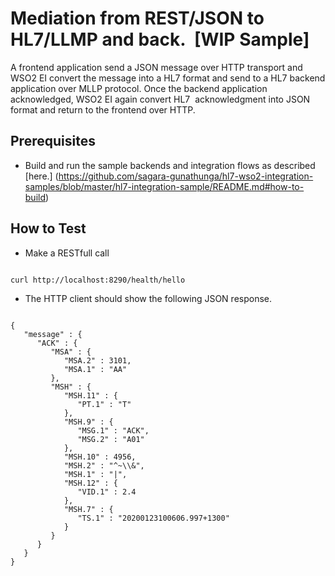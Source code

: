 # Mediation from REST/JSON to HL7/LLMP and back.  [WIP Sample] 


A frontend application send a JSON message over HTTP transport and WSO2 EI convert the 
message into a HL7 format and send to a HL7 backend application over MLLP protocol. 
Once the backend application acknowledged, WSO2 EI again convert HL7  acknowledgment 
into JSON format and return to the frontend over HTTP. 

## Prerequisites

* Build and run the sample backends and integration flows as described  [here.]
(https://github.com/sagara-gunathunga/hl7-wso2-integration-samples/blob/master/hl7-integration-sample/README.md#how-to-build)



## How to Test



* Make a RESTfull call 


```

curl http://localhost:8290/health/hello 
```


* The HTTP client should show the following JSON response. 

```

{
   "message" : {
      "ACK" : {
         "MSA" : {
            "MSA.2" : 3101,
            "MSA.1" : "AA"
         },
         "MSH" : {
            "MSH.11" : {
               "PT.1" : "T"
            },
            "MSH.9" : {
               "MSG.1" : "ACK",
               "MSG.2" : "A01"
            },
            "MSH.10" : 4956,
            "MSH.2" : "^~\\&",
            "MSH.1" : "|",
            "MSH.12" : {
               "VID.1" : 2.4
            },
            "MSH.7" : {
               "TS.1" : "20200123100606.997+1300"
            }
         }
      }
   }
}


```

 


